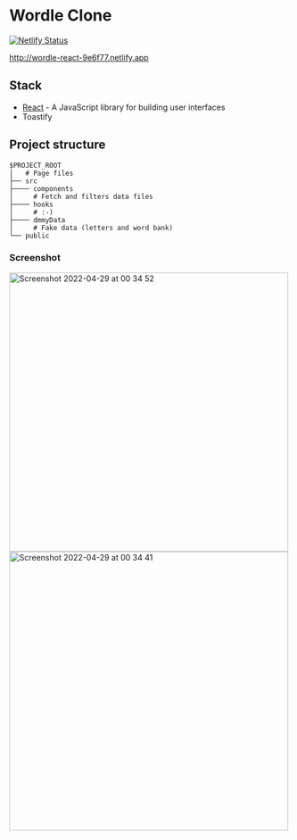 # Wordle Clone

[![Netlify Status](https://api.netlify.com/api/v1/badges/8e1c5b68-5a9a-4d7f-9dbd-e48bcc6d9c77/deploy-status)](https://app.netlify.com/sites/jade-macaron-9e6f77/deploys)

http://wordle-react-9e6f77.netlify.app

## Stack
- [React](https://reactjs.org/) - A JavaScript library for building user interfaces
- Toastify

## Project structure

```
$PROJECT_ROOT
│   # Page files
├── src
├──── components
│     # Fetch and filters data files
├──── hooks
│     # :-)
├──── dmmyData
│     # Fake data (letters and word bank)
└── public
```

### Screenshot

<img width="500" alt="Screenshot 2022-04-29 at 00 34 52" src="https://user-images.githubusercontent.com/68222437/165849784-4b2956eb-68fd-453b-9f57-34511b8db68d.png">

<img width="500" alt="Screenshot 2022-04-29 at 00 34 41" src="https://user-images.githubusercontent.com/68222437/165849774-02f2fbf2-bcfc-4e83-a6f1-8649831c7327.png">

